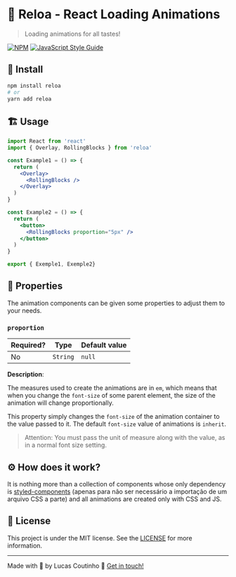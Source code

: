 # :movie_camera: Reloa - React Loading Animations

> Loading animations for all tastes!

[![NPM](https://img.shields.io/npm/v/reloa.svg)](https://www.npmjs.com/package/reloa) [![JavaScript Style Guide](https://img.shields.io/badge/code_style-standard-brightgreen.svg)](https://standardjs.com)

## :articulated_lorry: Install

```bash
npm install reloa
# or
yarn add reloa
```

## :building_construction: Usage

```jsx
import React from 'react'
import { Overlay, RollingBlocks } from 'reloa'

const Example1 = () => {
  return (
    <Overlay>
      <RollingBlocks />
    </Overlay>
  )
}

const Example2 = () => {
  return (
    <button>
      <RollingBlocks proportion="5px" />
    </button>
  )
}

export { Exemple1, Exemple2}
```

## :jigsaw: Properties

The animation components can be given some properties to adjust them to your needs.

### `proportion`

| Required? | Type     | Default value |
| --------- | -------- | ------------- |
| No        | `String` | `null`        |

**Description**: 

The measures used to create the animations are in `em`, which means that when you change the `font-size` of some parent element, the size of the animation will change proportionally.

This property simply changes the `font-size` of the animation container to the value passed to it. The default `font-size` value of animations is `inherit`.

> Attention: You must pass the unit of measure along with the value, as in a normal font size setting.

## :gear: How does it work?

It is nothing more than a collection of components whose only dependency is [styled-components](https://styled-components.com) (apenas para não ser necessário a importação de um arquivo CSS a parte) and all animations are created only with CSS and JS.

## :memo: License

This project is under the MIT license. See the [LICENSE](LICENSE) for more information.

---

Made with :white_heart: by Lucas Coutinho :wave: [Get in touch!](https://github.com/lucasmc64)

